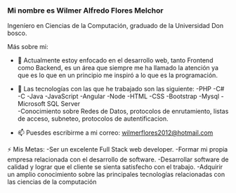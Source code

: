 ### Mi nombre es Wilmer Alfredo Flores Melchor ###
Ingeníero en Ciencias de la Computación, graduado de la Universidad Don bosco.

Más sobre mi:

- 🔭 Actualmente estoy enfocado en el desarrollo web, tanto Frontend como Backend, es un área que siempre me ha llamado la atención ya que es lo que en un principio me inspiró a lo que es la programación.
- 🌱 Las tecnologías con las que he trabajado son las siguiente:
      -PHP
      -C#
      -C
      -Java
      -JavaScript
      -Angular
      -Node
      -HTML
      -CSS
      -Bootstrap
      -Mysql
      -Microsoft SQL Server   
      -Conocimiento sobre Redes de Datos, protocolos de enrutamiento, listas de acceso, subneteo, protocolos de autentificacion.

- 📫 Puesdes escribirme a mi correo: wilmerflores2012@hotmail.com

⚡ Mis Metas:
-Ser un excelente Full Stack web developer.
-Formar mi propia empresa relacionada con el desarrollo de software.
-Desarrollar software de calidad y lograr que el cliente se sienta satisfecho con el trabajo.
-Adquirir un amplio conocimiento sobre las principales tecnologías relacionadas con las ciencias de la computación
